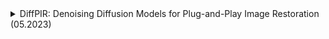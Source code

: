 <details>
<summary>DiffPIR: Denoising Diffusion Models for Plug-and-Play Image Restoration (05.2023)</summary>

---

**Data of Introduction:**

- May 15, 2023

**Conference:**

- CVPR workshop NTIRE 2023

**Authors:**

- Yuanzhi Zhu, Kai Zhang, Jingyun Liang, Jiezhang Cao, Bihan Wen, Radu Timofte, Luc Van Gool

**Abstract/Description:**

- The paper introduces DiffPIR, a method that integrates traditional plug-and-play image restoration into the diffusion sampling framework. While most existing methods focus on discriminative Gaussian denoisers, this work explores the potential of diffusion models as a generative denoiser prior for plug-and-play image restoration. The proposed approach demonstrates state-of-the-art performance on various image restoration tasks, including super-resolution, image deblurring, and inpainting.

**Main Concepts:**

- Utilization of any off-the-shelf denoiser as an implicit image prior.
- Exploration of diffusion models as a generative denoiser prior.
- Integration of traditional plug-and-play methods into the diffusion sampling framework.

**Architecture & Methods:**

- DiffPIR: A method that combines plug-and-play image restoration with diffusion models.
- Uses diffusion models as generative denoisers, offering a potential improvement over traditional Gaussian denoisers.

**Training Details:**

- Specific training details are not provided in the summary, but the paper likely delves deeper into the training process and parameters.

**Metrics:**

- Metrics related to reconstruction faithfulness and perceptual quality were used, though specific metric names are not mentioned in the summary.

**Datasets:**

- Training: Not explicitly mentioned in the summary.
- Testing: FFHQ and ImageNet datasets were used for evaluation.

**Results & Achievements:**

- DiffPIR achieves state-of-the-art performance on various image restoration tasks.
- Demonstrates superior quality in terms of reconstruction faithfulness and perceptual quality, requiring no more than 100 Neural Function Evaluations (NFEs).

**Code/Implementation:**

- The source code is available at DiffPIR GitHub Repository.

**References:**

- [paper](https://arxiv.org/pdf/2305.08995.pdf)
- [github](https://github.com/yuanzhi-zhu/DiffPIR)

```
@inproceedings{zhu2023denoising, % DiffPIR
      title={Denoising Diffusion Models for Plug-and-Play Image Restoration},
      author={Yuanzhi Zhu and Kai Zhang and Jingyun Liang and Jiezhang Cao and Bihan Wen and Radu Timofte and Luc Van Gool},
      booktitle={IEEE Conference on Computer Vision and Pattern Recognition Workshops (NTIRE)},
      year={2023}
```
  
</details>
